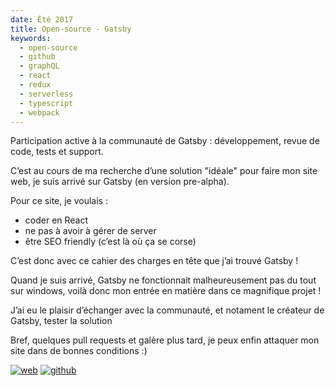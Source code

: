 ```yaml
---
date: Été 2017
title: Open-source - Gatsby
keywords:
  - open-source
  - github
  - graphQL
  - react
  - redux
  - serverless
  - typescript
  - webpack
---
```


Participation active à la communauté de Gatsby : développement, revue de code, tests et support.

C’est au cours de ma recherche d’une solution "idéale" pour faire mon site web, je suis arrivé sur Gatsby (en version pre-alpha).

Pour ce site, je voulais : 
 - coder en React
 - ne pas à avoir à gérer de server
 - être SEO friendly (c’est là où ça se corse) 
 
C’est donc avec ce cahier des charges en tête que j’ai trouvé Gatsby !

Quand je suis arrivé, Gatsby ne fonctionnait malheureusement pas du tout sur windows, voilà donc mon entrée en matière dans ce magnifique projet !

J’ai eu le plaisir d’échanger avec la communauté, et notament le créateur de Gatsby, tester la solution 

Bref, quelques pull requests et galère plus tard, je peux enfin attaquer mon site dans de bonnes conditions :)

[![web](web-badge.svg)](https://www.gatsbyjs.org/)
[![github](github-badge.svg)](https://github.com/gatsbyjs/gatsby)